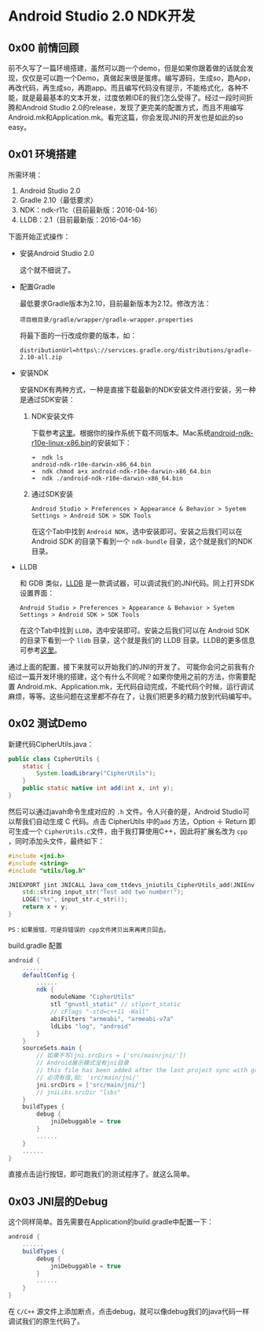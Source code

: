 # Android Studio 2.0 NDK开发

## 0x00 前情回顾

前不久写了一篇环境搭建，虽然可以跑一个demo，但是如果你跟着做的话就会发现，仅仅是可以跑一个Demo，真做起来很是蛋疼。编写源码，生成so，跑App，再改代码，再生成so，再跑app。而且编写代码没有提示，不能格式化，各种不能，就是最最基本的文本开发，过度依赖IDE的我们怎么受得了。经过一段时间折腾和Android Studio 2.0的release，发现了更完美的配置方式，而且不用编写Android.mk和Application.mk。看完这篇，你会发现JNI的开发也是如此的so easy。

## 0x01 环境搭建

所需环境：

1. Android Studio 2.0
2. Gradle 2.10（最低要求）
3. NDK：ndk-r11c（目前最新版：2016-04-16）
4. LLDB：2.1（目前最新版：2016-04-16）

下面开始正式操作：

- 安装Android Studio 2.0

	这个就不细说了。
	
- 配置Gradle

	最低要求Gradle版本为2.10，目前最新版本为2.12。修改方法：
	
	`项目根目录/gradle/wrapper/gradle-wrapper.properties`
	
	将最下面的一行改成你要的版本，如：
	
	`distributionUrl=https\://services.gradle.org/distributions/gradle-2.10-all.zip`
	
- 安装NDK

	安装NDK有两种方式，一种是直接下载最新的NDK安装文件进行安装，另一种是通过SDK安装：
	
	1. NDK安装文件
	
		下载参考[这里](http://developer.android.com/ndk/downloads/index.html)。根据你的操作系统下载不同版本。Mac系统[android-ndk-r10e-linux-x86.bin](http://dl.google.com/android/ndk/android-ndk-r10e-linux-x86.bin)的安装如下：
		
        ``` shell
        ➜  ndk ls
        android-ndk-r10e-darwin-x86_64.bin
        ➜  ndk chmod a+x android-ndk-r10e-darwin-x86_64.bin
        ➜  ndk ./android-ndk-r10e-darwin-x86_64.bin
        ```
	
	2. 通过SDK安装
	
		`Android Studio > Preferences > Appearance & Behavior > Syetem Settings > Android SDK > SDK Tools`
		
		在这个Tab中找到 `Android NDK`，选中安装即可。安装之后我们可以在 Android SDK 的目录下看到一个 `ndk-bundle` 目录，这个就是我们的NDK目录。
	
- LLDB

	和 GDB 类似，[LLDB](http://lldb.llvm.org/)  是一款调试器，可以调试我们的JNI代码。同上打开SDK设置界面：
	
	`Android Studio > Preferences > Appearance & Behavior > Syetem Settings > Android SDK > SDK Tools`
	
	在这个Tab中找到 `LLDB`，选中安装即可。安装之后我们可以在 Android SDK 的目录下看到一个 `lldb` 目录，这个就是我们的 LLDB 目录。LLDB的更多信息可参考[这里](http://lldb.llvm.org/)。
	
通过上面的配置，接下来就可以开始我们的JNI的开发了。 可能你会问之前我有介绍过一篇开发环境的搭建，这个有什么不同呢？如果你使用之前的方法，你需要配置 Android.mk、Application.mk，无代码自动完成，不能代码个时候，运行调试麻烦，等等。这些问题在这里都不存在了，让我们把更多的精力放到代码编写中。

## 0x02 测试Demo

新建代码CipherUtils.java：

``` java
public class CipherUtils {
    static {
        System.loadLibrary("CipherUtils");
    }
    public static native int add(int x, int y);
}
```

然后可以通过javah命令生成对应的 `.h` 文件。令人兴奋的是，Android Studio可以帮我们自动生成 C 代码。点击 CipherUtils 中的`add` 方法，Option ＋ Return 即可生成一个 `CipherUtils.c`文件，由于我打算使用C++，因此将扩展名改为 `cpp` ，同时添加头文件，最终如下：

``` c++
#include <jni.h>
#include <string>
#include "utils/log.h"

JNIEXPORT jint JNICALL Java_com_ttdevs_jniutils_CipherUtils_add(JNIEnv *env, jclass type, jint x, jint y) {
    std::string input_str("Test add two number!");
    LOGE("%s", input_str.c_str());
    return x + y;
}
```

`PS：如果报错，可是将错误的 cpp文件拷贝出来再拷贝回去。`

build.gradle 配置

``` gradle
android {
    ......
    defaultConfig {
        ......
        ndk {
            moduleName "CipherUtils"
            stl "gnustl_static" // stlport_static
            // cFlags "-std=c++11 -Wall"
            abiFilters "armeabi", "armeabi-v7a"
            ldLibs "log", "android"
        }
    }
    sourceSets.main {
        // 如果不写(jni.srcDirs = ['src/main/jni/'])
        // Android展示模式没有jni目录
        // this file has been added after the last project sync with gradle
        // 必须有值,如: 'src/main/jni/'
        jni.srcDirs = ['src/main/jni/']
        // jniLibs.srcDir "libs"
    }
    buildTypes {
        debug {
            jniDebuggable = true
        }
        ......
    }
    ......
}
```

直接点击运行按钮，即可跑我们的测试程序了。就这么简单。

## 0x03 JNI层的Debug

这个同样简单。首先需要在Application的build.gradle中配置一下：

``` gradle
android {
    ......
    buildTypes {
        debug {
            jniDebuggable = true
        }
        ......
    }
}
```

在 `C/C++` 源文件上添加断点，点击debug，就可以像debug我们的java代码一样调试我们的原生代码了。


